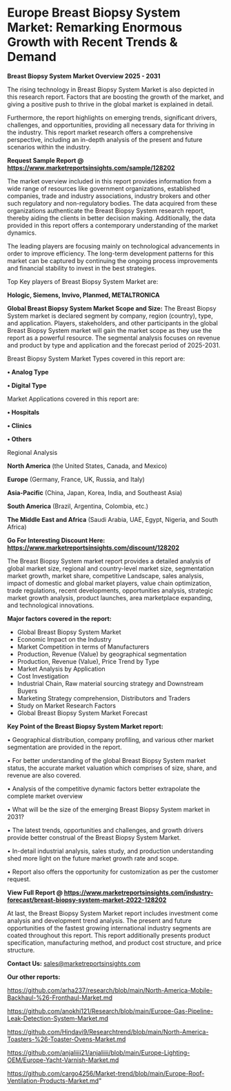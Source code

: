 # Europe Breast Biopsy System Market: Remarking Enormous Growth with Recent Trends & Demand

<Strong> Breast Biopsy System Market Overview 2025 - 2031</strong>

The rising technology in Breast Biopsy System Market is also depicted in this research report. Factors that are boosting the growth of the market, and giving a positive push to thrive in the global market is explained in detail.

Furthermore, the report highlights on emerging trends, significant drivers, challenges, and opportunities, providing all necessary data for thriving in the industry. This report market research offers a comprehensive perspective, including an in-depth analysis of the present and future scenarios within the industry.

<strong>Request Sample Report @ <a href=https://www.marketreportsinsights.com/sample/128202>https://www.marketreportsinsights.com/sample/128202</a></strong>

The market overview included in this report provides information from a wide range of resources like government organizations, established companies, trade and industry associations, industry brokers and other such regulatory and non-regulatory bodies. The data acquired from these organizations authenticate the Breast Biopsy System research report, thereby aiding the clients in better decision making. Additionally, the data provided in this report offers a contemporary understanding of the market dynamics.

The leading players are focusing mainly on technological advancements in order to improve efficiency. The long-term development patterns for this market can be captured by continuing the ongoing process improvements and financial stability to invest in the best strategies.

Top Key players of Breast Biopsy System Market are:

<strong>Hologic, Siemens, Invivo, Planmed, METALTRONICA</strong>

<strong><b>Global Breast Biopsy System Market Scope and Size:</b></strong>
The Breast Biopsy System market is declared segment by company, region (country), type, and application. Players, stakeholders, and other participants in the global Breast Biopsy System market will gain the market scope as they use the report as a powerful resource. The segmental analysis focuses on revenue and product by type and application and the forecast period of 2025-2031.

Breast Biopsy System Market Types covered in this report are:

<strong>• Analog Type

• Digital Type</strong>

Market Applications covered in this report are:

<strong>• Hospitals

• Clinics

• Others</strong> 

Regional Analysis

<strong>North America</strong> (the United States, Canada, and Mexico)

<strong>Europe</strong> (Germany, France, UK, Russia, and Italy)

<strong>Asia-Pacific</strong> (China, Japan, Korea, India, and Southeast Asia)

<strong>South America</strong> (Brazil, Argentina, Colombia, etc.)

<strong>The Middle East and Africa</strong> (Saudi Arabia, UAE, Egypt, Nigeria, and South Africa)

<strong>Go For Interesting Discount Here: <a href=https://www.marketreportsinsights.com/discount/128202>https://www.marketreportsinsights.com/discount/128202</a></strong>

The Breast Biopsy System market report provides a detailed analysis of global market size, regional and country-level market size, segmentation market growth, market share, competitive Landscape, sales analysis, impact of domestic and global market players, value chain optimization, trade regulations, recent developments, opportunities analysis, strategic market growth analysis, product launches, area marketplace expanding, and technological innovations.

<strong><b>Major factors covered in the report:</b></strong>
<ul>
  <li>Global Breast Biopsy System Market </li>
  <li>Economic Impact on the Industry</li>
  <li>Market Competition in terms of Manufacturers</li>
  <li>Production, Revenue (Value) by geographical segmentation</li>
  <li>Production, Revenue (Value), Price Trend by Type</li>
  <li>Market Analysis by Application</li>
  <li>Cost Investigation</li>
  <li>Industrial Chain, Raw material sourcing strategy and Downstream Buyers</li>
  <li>Marketing Strategy comprehension, Distributors and Traders</li>
  <li>Study on Market Research Factors</li>
  <li>Global Breast Biopsy System Market Forecast</li>
</ul>

<strong><b>Key Point of the Breast Biopsy System Market report:</b></strong>

• Geographical distribution, company profiling, and various other market segmentation are provided in the report.

• For better understanding of the global Breast Biopsy System market status, the accurate market valuation which comprises of size, share, and revenue are also covered.

• Analysis of the competitive dynamic factors better extrapolate the complete market overview

• What will be the size of the emerging Breast Biopsy System market in 2031?

• The latest trends, opportunities and challenges, and growth drivers provide better construal of the Breast Biopsy System Market.

• In-detail industrial analysis, sales study, and production understanding shed more light on the future market growth rate and scope.

• Report also offers the opportunity for customization as per the customer request.

<strong><b>View Full Report @ <a href=https://www.marketreportsinsights.com/industry-forecast/breast-biopsy-system-market-2022-128202>https://www.marketreportsinsights.com/industry-forecast/breast-biopsy-system-market-2022-128202</a></b></strong>


At last, the Breast Biopsy System Market report includes investment come analysis and development trend analysis. The present and future opportunities of the fastest growing international industry segments are coated throughout this report. This report additionally presents product specification, manufacturing method, and product cost structure, and price structure.

<strong>Contact Us:</strong>
sales@marketreportsinsights.com

<strong>Our other reports:</strong>

<a href=https://github.com/arha237/research/blob/main/North-America-Mobile-Backhaul-%26-Fronthaul-Market.md>https://github.com/arha237/research/blob/main/North-America-Mobile-Backhaul-%26-Fronthaul-Market.md</a>

<a href=https://github.com/anokhi121/Research/blob/main/Europe-Gas-Pipeline-Leak-Detection-System-Market.md>https://github.com/anokhi121/Research/blob/main/Europe-Gas-Pipeline-Leak-Detection-System-Market.md</a>

<a href=https://github.com/Hindavi9/Researchtrend/blob/main/North-America-Toasters-%26-Toaster-Ovens-Market.md>https://github.com/Hindavi9/Researchtrend/blob/main/North-America-Toasters-%26-Toaster-Ovens-Market.md</a>

<a href=https://github.com/anjaliiii21/anjaliiii/blob/main/Europe-Lighting-OEM/Europe-Yacht-Varnish-Market.md>https://github.com/anjaliiii21/anjaliiii/blob/main/Europe-Lighting-OEM/Europe-Yacht-Varnish-Market.md</a>

<a href=https://github.com/cargo4256/Market-trend/blob/main/Europe-Roof-Ventilation-Products-Market.md>https://github.com/cargo4256/Market-trend/blob/main/Europe-Roof-Ventilation-Products-Market.md</a>"
